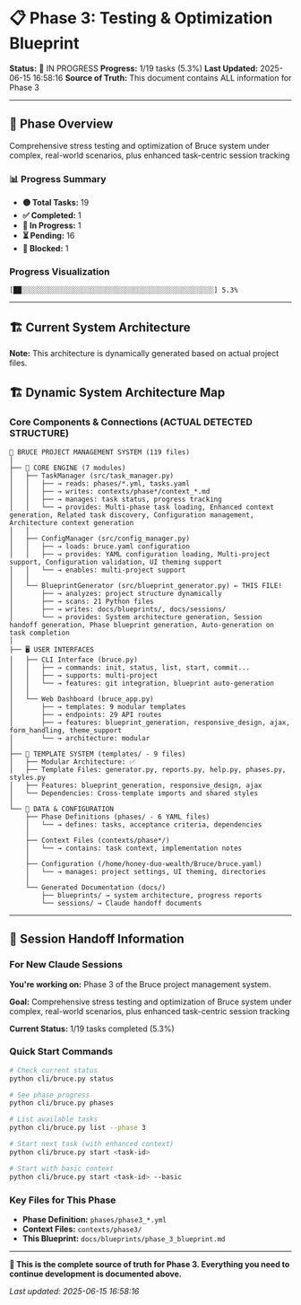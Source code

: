 # 📋 Phase 3: Testing & Optimization Blueprint

**Status:** 🔄 IN PROGRESS
**Progress:** 1/19 tasks (5.3%)
**Last Updated:** 2025-06-15 16:58:16
**Source of Truth:** This document contains ALL information for Phase 3

---

## 🎯 Phase Overview

Comprehensive stress testing and optimization of Bruce system under complex, real-world scenarios, plus enhanced task-centric session tracking

### 📊 Progress Summary
- **🟡 Total Tasks:** 19
- **✅ Completed:** 1 
- **🔄 In Progress:** 1
- **⏳ Pending:** 16
- **🚫 Blocked:** 1

### Progress Visualization
`[██░░░░░░░░░░░░░░░░░░░░░░░░░░░░░░░░░░░░░░░░░░░░░░░░] 5.3%`

---

## 🏗️ Current System Architecture

**Note:** This architecture is dynamically generated based on actual project files.

## 🏗️ Dynamic System Architecture Map

### Core Components & Connections (ACTUAL DETECTED STRUCTURE)

```
📁 BRUCE PROJECT MANAGEMENT SYSTEM (119 files)
│
├── 🧠 CORE ENGINE (7 modules)
│   ├── TaskManager (src/task_manager.py)
│   │   ├── → reads: phases/*.yml, tasks.yaml
│   │   ├── → writes: contexts/phase*/context_*.md  
│   │   ├── → manages: task status, progress tracking
│   │   └── → provides: Multi-phase task loading, Enhanced context generation, Related task discovery, Configuration management, Architecture context generation
│   │
│   ├── ConfigManager (src/config_manager.py)
│   │   ├── → loads: bruce.yaml configuration
│   │   ├── → provides: YAML configuration loading, Multi-project support, Configuration validation, UI theming support
│   │   └── → enables: multi-project support
│   │
│   └── BlueprintGenerator (src/blueprint_generator.py) ← THIS FILE!
│       ├── → analyzes: project structure dynamically
│       ├── → scans: 21 Python files
│       ├── → writes: docs/blueprints/, docs/sessions/
│       └── → provides: System architecture generation, Session handoff generation, Phase blueprint generation, Auto-generation on task completion
│
├── 🖥️ USER INTERFACES  
│   ├── CLI Interface (bruce.py)
│   │   ├── → commands: init, status, list, start, commit...
│   │   ├── → supports: multi-project
│   │   └── → features: git integration, blueprint auto-generation
│   │
│   └── Web Dashboard (bruce_app.py)
│       ├── → templates: 9 modular templates
│       ├── → endpoints: 29 API routes
│       ├── → features: blueprint_generation, responsive_design, ajax, form_handling, theme_support
│       └── → architecture: modular
│
├── 🎨 TEMPLATE SYSTEM (templates/ - 9 files)
│   ├── Modular Architecture: ✅
│   ├── Template Files: generator.py, reports.py, help.py, phases.py, styles.py
│   ├── Features: blueprint_generation, responsive_design, ajax
│   └── Dependencies: Cross-template imports and shared styles
│
└── 📄 DATA & CONFIGURATION
    ├── Phase Definitions (phases/ - 6 YAML files)
    │   └── → defines: tasks, acceptance criteria, dependencies
    │
    ├── Context Files (contexts/phase*/)
    │   └── → contains: task context, implementation notes
    │
    ├── Configuration (/home/honey-duo-wealth/Bruce/bruce.yaml)
    │   └── → manages: project settings, UI theming, directories
    │
    └── Generated Documentation (docs/)
        ├── blueprints/ → system architecture, progress reports
        └── sessions/ → Claude handoff documents
```


                

---

## 🚀 Session Handoff Information

### For New Claude Sessions

**You're working on:** Phase 3 of the Bruce project management system.

**Goal:** Comprehensive stress testing and optimization of Bruce system under complex, real-world scenarios, plus enhanced task-centric session tracking

**Current Status:** 1/19 tasks completed (5.3%)

### Quick Start Commands
```bash
# Check current status
python cli/bruce.py status

# See phase progress  
python cli/bruce.py phases

# List available tasks
python cli/bruce.py list --phase 3

# Start next task (with enhanced context)
python cli/bruce.py start <task-id>

# Start with basic context
python cli/bruce.py start <task-id> --basic
```

### Key Files for This Phase
- **Phase Definition:** `phases/phase3_*.yml`
- **Context Files:** `contexts/phase3/`
- **This Blueprint:** `docs/blueprints/phase_3_blueprint.md`

---

**🎯 This is the complete source of truth for Phase 3. Everything you need to continue development is documented above.**

*Last updated: 2025-06-15 16:58:16*
